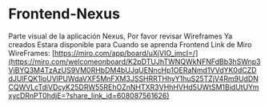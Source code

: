 # Frontend-Nexus
Parte visual de la aplicación Nexus, Por favor revisar Wireframes Ya creados 
Estara disponible para Cuando se aprenda Frontend
Link de Miro WireFrames: [https://miro.com/app/board/uXjVIO_imcI=/](https://miro.com/welcomeonboard/K2pDTUJhTWNQWkNFNFdBb3hSWnp3VjBYQ3M4TzAzUS9VM0RHbDM4bUJqUENncHp1OERaNmd1VVdYK0dCZDdJUlFQK1loUVlPUWdaVXF5MnFXM3JSSHRRTHhyY1huS25TZjV4Rm9UdDNCQWVLcTdiVDcyK25DRW55REhOZnNHTXR3VHhHVHd5UWtSM1BidUtUYmxycDRnPT0hdjE=?share_link_id=608087561626)

